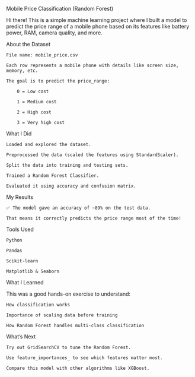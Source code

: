 Mobile Price Classification (Random Forest)

Hi there! This is a simple machine learning project where I built a model to predict the price range of a mobile phone based on its features like battery power, RAM, camera quality, and more.

 About the Dataset

    File name: mobile_price.csv

    Each row represents a mobile phone with details like screen size, memory, etc.

    The goal is to predict the price_range:

        0 = Low cost

        1 = Medium cost

        2 = High cost

        3 = Very high cost

 What I Did

    Loaded and explored the dataset.

    Preprocessed the data (scaled the features using StandardScaler).

    Split the data into training and testing sets.

    Trained a Random Forest Classifier.

    Evaluated it using accuracy and confusion matrix.

 My Results

    ✅ The model gave an accuracy of ~89% on the test data.

    That means it correctly predicts the price range most of the time!

Tools Used

    Python

    Pandas

    Scikit-learn

    Matplotlib & Seaborn

What I Learned

This was a good hands-on exercise to understand:

    How classification works

    Importance of scaling data before training

    How Random Forest handles multi-class classification

 What’s Next

    Try out GridSearchCV to tune the Random Forest.

    Use feature_importances_ to see which features matter most.

    Compare this model with other algorithms like XGBoost.
